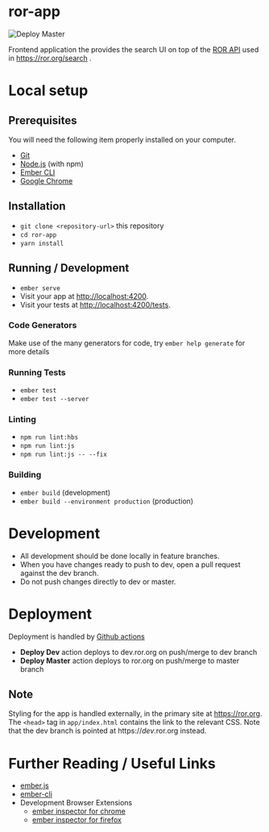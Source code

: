 # ror-app

![Deploy Master](https://github.com/ror-community/ror-app/workflows/Deploy%20Master/badge.svg)

Frontend application the provides the search UI on top of the [ROR API](https://github.com/ror-community/ror-api) used in https://ror.org/search .

# Local setup

## Prerequisites

You will need the following item properly installed on your computer.

- [Git](https://git-scm.com/)
- [Node.js](https://nodejs.org/) (with npm)
- [Ember CLI](https://ember-cli.com/)
- [Google Chrome](https://google.com/chrome/)

## Installation

- `git clone <repository-url>` this repository
- `cd ror-app`
- `yarn install`

## Running / Development

- `ember serve`
- Visit your app at [http://localhost:4200](http://localhost:4200).
- Visit your tests at [http://localhost:4200/tests](http://localhost:4200/tests).

### Code Generators

Make use of the many generators for code, try `ember help generate` for more details

### Running Tests

- `ember test`
- `ember test --server`

### Linting

- `npm run lint:hbs`
- `npm run lint:js`
- `npm run lint:js -- --fix`

### Building

- `ember build` (development)
- `ember build --environment production` (production)

# Development

- All development should be done locally in feature branches.
- When you have changes ready to push to dev, open a pull request against the dev branch.
- Do not push changes directly to dev or master.

# Deployment

Deployment is handled by [Github actions](https://github.com/ror-community/ror-app/actions)

- **Deploy Dev** action deploys to dev.ror.org on push/merge to dev branch
- **Deploy Master** action deploys to ror.org on push/merge to master branch

## Note

Styling for the app is handled externally, in the primary site at https://ror.org. The `<head>` tag in `app/index.html` contains the link to the relevant CSS. Note that the dev branch is pointed at https://_dev_.ror.org instead.

# Further Reading / Useful Links

- [ember.js](https://emberjs.com/)
- [ember-cli](https://ember-cli.com/)
- Development Browser Extensions
  - [ember inspector for chrome](https://chrome.google.com/webstore/detail/ember-inspector/bmdblncegkenkacieihfhpjfppoconhi)
  - [ember inspector for firefox](https://addons.mozilla.org/en-US/firefox/addon/ember-inspector/)
